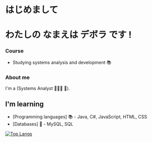 # はじめまして
# わたしの なまえは デボラ です  !


### Course
  - Studying systems analysis and development 📚
### About me
I'm a (Systems Analyst 👩🏻‍💻 🚀).

## I'm  learning
- [Programming languages] 📚 - Java, C#, JavaScript, HTML, CSS
- [Databases] 🎲 - MySQL, SQL


[![Top Langs](https://github-readme-stats.vercel.app/api/top-langs/?username=deborafsm&layout=demo)](https://github.com/deborafsm/github-readme-stats)


